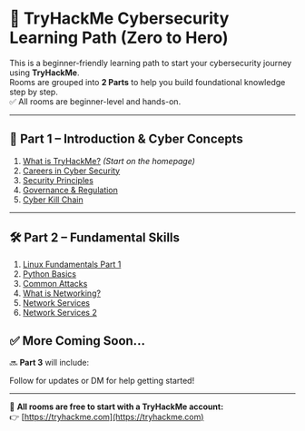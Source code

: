 # 🔐 TryHackMe Cybersecurity Learning Path (Zero to Hero)

This is a beginner-friendly learning path to start your cybersecurity journey using **TryHackMe**.  
Rooms are grouped into **2 Parts** to help you build foundational knowledge step by step.  
✅ All rooms are beginner-level and hands-on.

---

## 🧭 Part 1 – Introduction & Cyber Concepts

1. [What is TryHackMe?](https://tryhackme.com) *(Start on the homepage)*  
2. [Careers in Cyber Security](https://tryhackme.com/room/careersincyber)  
3. [Security Principles](https://tryhackme.com/room/securityprinciples)  
4. [Governance & Regulation](https://tryhackme.com/room/cybergovernanceregulation)  
5. [Cyber Kill Chain](https://tryhackme.com/room/cyberkillchainzmt)

---

## 🛠️ Part 2 – Fundamental Skills

1. [Linux Fundamentals Part 1](https://tryhackme.com/module/linux-fundamentals)  
2. [Python Basics](https://tryhackme.com/room/pythonbasics)  
3. [Common Attacks](https://tryhackme.com/room/commonattacks)  
4. [What is Networking?](https://tryhackme.com/room/whatisnetworking)  
5. [Network Services](https://tryhackme.com/room/networkservices)  
6. [Network Services 2](https://tryhackme.com/room/networkservices2)


## ✅ More Coming Soon...

🔜 **Part 3** will include:
 
Follow for updates or DM for help getting started!

---

📎 **All rooms are free to start with a TryHackMe account:**  
👉 [https://tryhackme.com](https://tryhackme.com)
